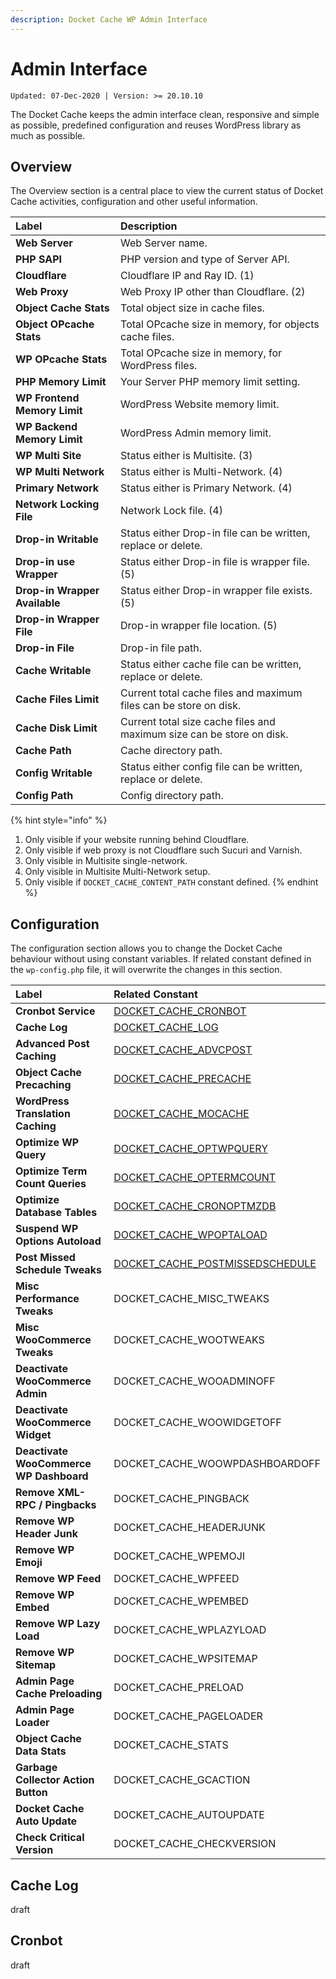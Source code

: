 ```yaml
---
description: Docket Cache WP Admin Interface
---
```


# Admin Interface

`Updated: 07-Dec-2020 | Version: >= 20.10.10`

The Docket Cache keeps the admin interface clean, responsive and simple as possible, predefined configuration and reuses WordPress library as much as possible.

## Overview

The Overview section is a central place to view the current status of Docket Cache activities, configuration and other useful information.

| Label | Description |
| :--- | :--- |
| **Web Server** | Web Server name. |
| **PHP SAPI** | PHP version and type of Server API. |
| **Cloudflare** | Cloudflare IP and Ray ID. \(1\) |
| **Web Proxy** | Web Proxy IP other than Cloudflare. \(2\) |
| **Object Cache Stats** | Total object size in cache files. |
| **Object OPcache Stats** | Total OPcache size in memory, for objects cache files. |
| **WP OPcache Stats** | Total OPcache size in memory, for WordPress files. |
| **PHP Memory Limit** | Your Server PHP memory limit setting. |
| **WP Frontend Memory Limit** | WordPress Website memory limit. |
| **WP Backend Memory Limit** | WordPress Admin memory limit. |
| **WP Multi Site** | Status either is Multisite. \(3\) |
| **WP Multi Network** | Status either is Multi-Network. \(4\) |
| **Primary Network** | Status either is Primary Network. \(4\) |
| **Network Locking File** | Network Lock file. \(4\) |
| **Drop-in Writable** | Status either Drop-in file can be written, replace or delete. |
| **Drop-in use Wrapper** | Status either Drop-in file is wrapper file. \(5\) |
| **Drop-in Wrapper Available** | Status either Drop-in wrapper file exists. \(5\) |
| **Drop-in Wrapper File** | Drop-in wrapper file location. \(5\) |
| **Drop-in File** | Drop-in file path. |
| **Cache Writable** | Status either cache file can be written, replace or delete. |
| **Cache Files Limit** | Current total cache files and maximum files can be store on disk. |
| **Cache Disk Limit** | Current total size cache files and maximum size can be store on disk. |
| **Cache Path** | Cache directory path. |
| **Config Writable** | Status either config file can be written, replace or delete. |
| **Config Path** | Config directory path. |

{% hint style="info" %}
1. Only visible if your website running behind Cloudflare.
2. Only visible if web proxy is not Cloudflare such Sucuri and Varnish.
3. Only visible in Multisite single-network.
4. Only visible in Multisite Multi-Network setup.
5. Only visible if `DOCKET_CACHE_CONTENT_PATH` constant defined.
{% endhint %}

## Configuration

The configuration section allows you to change the Docket Cache behaviour without using constant variables. If related constant defined in the `wp-config.php` file, it will overwrite the changes in this section.

| Label | Related Constant |
| :--- | :--- |
| **Cronbot Service** | [DOCKET\_CACHE\_CRONBOT](https://docs.docketcache.com/constants#docket_cache_cronbot) |
| **Cache Log** | [DOCKET\_CACHE\_LOG](https://docs.docketcache.com/constants#docket_cache_log) |
| **Advanced Post Caching** | [DOCKET\_CACHE\_ADVCPOST](https://docs.docketcache.com/constants#docket_cache_advcpost) |
| **Object Cache Precaching** | [DOCKET\_CACHE\_PRECACHE](https://docs.docketcache.com/constants#docket_cache_precache) |
| **WordPress Translation Caching** | [DOCKET\_CACHE\_MOCACHE](https://docs.docketcache.com/constants#docket_cache_mocache) |
| **Optimize WP Query** | [DOCKET\_CACHE\_OPTWPQUERY](https://docs.docketcache.com/constants#docket_cache_optwpquery) |
| **Optimize Term Count Queries** | [DOCKET\_CACHE\_OPTERMCOUNT](https://docs.docketcache.com/constants#docket_cache_optermcount) |
| **Optimize Database Tables** | [DOCKET\_CACHE\_CRONOPTMZDB](https://docs.docketcache.com/constants#docket_cache_cronoptmzdb) |
| **Suspend WP Options Autoload** | [DOCKET\_CACHE\_WPOPTALOAD](https://docs.docketcache.com/constants#docket_cache_wpoptaload) |
| **Post Missed Schedule Tweaks** | [DOCKET\_CACHE\_POSTMISSEDSCHEDULE](https://docs.docketcache.com/constants#docket_cache_postmissedschedule) |
| **Misc Performance Tweaks** | DOCKET\_CACHE\_MISC\_TWEAKS |
| **Misc WooCommerce Tweaks** | DOCKET\_CACHE\_WOOTWEAKS |
| **Deactivate WooCommerce Admin** | DOCKET\_CACHE\_WOOADMINOFF |
| **Deactivate WooCommerce Widget** | DOCKET\_CACHE\_WOOWIDGETOFF |
| **Deactivate WooCommerce WP Dashboard** | DOCKET\_CACHE\_WOOWPDASHBOARDOFF |
| **Remove XML-RPC / Pingbacks** | DOCKET\_CACHE\_PINGBACK |
| **Remove WP Header Junk** | DOCKET\_CACHE\_HEADERJUNK |
| **Remove WP Emoji** | DOCKET\_CACHE\_WPEMOJI |
| **Remove WP Feed** | DOCKET\_CACHE\_WPFEED |
| **Remove WP Embed** | DOCKET\_CACHE\_WPEMBED |
| **Remove WP Lazy Load** | DOCKET\_CACHE\_WPLAZYLOAD |
| **Remove WP Sitemap** | DOCKET\_CACHE\_WPSITEMAP |
| **Admin Page Cache Preloading** | DOCKET\_CACHE\_PRELOAD |
| **Admin Page Loader** | DOCKET\_CACHE\_PAGELOADER |
| **Object Cache Data Stats** | DOCKET\_CACHE\_STATS |
| **Garbage Collector Action Button** | DOCKET\_CACHE\_GCACTION |
| **Docket Cache Auto Update** | DOCKET\_CACHE\_AUTOUPDATE |
| **Check Critical Version** | DOCKET\_CACHE\_CHECKVERSION |

## Cache Log

draft

## Cronbot

draft



